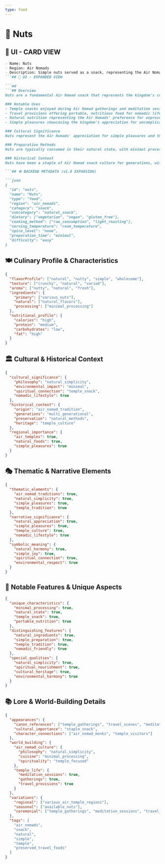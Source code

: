 ```yaml
---
type: food
---
```


# 🥜 Nuts

## 🎴 UI - CARD VIEW

```md
- Name: Nuts
- Region: Air Nomads
- Description: Simple nuts served as a snack, representing the Air Nomads' appreciation for natural, unprocessed foods.
```## 📖 UI - EXPANDED VIEW

```md
```## Overview
Nuts are a fundamental Air Nomad snack that represents the kingdom's commitment to simple, wholesome eating and their deep appreciation for natural, unprocessed foods. This basic snack features various types of nuts that are consumed in their natural state, creating a food that showcases the Air Nomads' characteristic minimal processing and their ability to let natural ingredients speak for themselves. The snack embodies the Air Nomads' philosophy of finding joy in simple pleasures and their tradition of creating foods that can sustain both body and spirit.

### Notable Uses
- Temple snacks enjoyed during Air Nomad gatherings and meditation sessions
- Travel provisions offering portable, nutritious food for nomadic life
- Natural nutrition representing the Air Nomads' preference for unprocessed foods
- Simple pleasures showcasing the kingdom's appreciation for uncomplicated joys

### Cultural Significance
Nuts represent the Air Nomads' appreciation for simple pleasures and their ability to find sustenance in natural, unprocessed foods. It embodies the kingdom's philosophy of letting natural ingredients speak for themselves and their tradition of creating foods that can bring comfort and happiness. The snack also reflects the Air Nomads' nomadic lifestyle and their ability to adapt to whatever resources are available locally.

### Preparation Methods
Nuts are typically consumed in their natural state, with minimal processing to preserve their natural flavors and nutritional value. The preparation emphasizes the Air Nomads' characteristic minimal intervention, letting the natural qualities of the nuts be the primary taste. The nuts are typically served raw or lightly roasted, allowing their natural flavors to be fully appreciated.

### Historical Context
Nuts have been a staple of Air Nomad snack culture for generations, with consumption patterns passed down through families and temple communities. The snack represents the Air Nomads' long tradition of appreciating natural, unprocessed foods and their ability to find joy in simple pleasures.

```## ⚙️ BACKEND METADATA (v1.0 EXPANSION)

```json
{
  "id": "nuts",
  "name": "Nuts",
  "type": "food",
  "region": "air_nomads",
  "category": "snack",
  "subcategory": "natural_snack",
  "dietary": ["vegetarian", "vegan", "gluten_free"],
  "cooking_method": ["raw_consumption", "light_roasting"],
  "serving_temperature": "room_temperature",
  "spice_level": "none",
  "preparation_time": "minimal",
  "difficulty": "easy"
}
```

## 🍽️ Culinary Profile & Characteristics

```json
{
  "flavorProfile": ["natural", "nutty", "simple", "wholesome"],
  "texture": ["crunchy", "natural", "varied"],
  "aroma": ["nutty", "natural", "fresh"],
  "ingredients": {
    "primary": ["various_nuts"],
    "natural": ["natural_flavors"],
    "processing": ["minimal_processing"]
  },
  "nutritional_profile": {
    "calories": "high",
    "protein": "medium",
    "carbohydrates": "low",
    "fat": "high"
  }
}
```

## 🏛️ Cultural & Historical Context

```json
{
  "cultural_significance": {
    "philosophy": "natural_simplicity",
    "environmental_impact": "minimal",
    "spiritual_connection": "temple_snack",
    "nomadic_lifestyle": true
  },
  "historical_context": {
    "origin": "air_nomad_tradition",
    "generations": "multi_generational",
    "preservation": "natural_methods",
    "heritage": "temple_culture"
  },
  "regional_importance": {
    "air_temples": true,
    "natural_foods": true,
    "simple_pleasures": true
  }
}
```

## 🎭 Thematic & Narrative Elements

```json
{
  "thematic_elements": {
    "air_nomad_traditions": true,
    "natural_simplicity": true,
    "simple_pleasures": true,
    "temple_tradition": true
  },
  "narrative_significance": {
    "natural_appreciation": true,
    "simple_pleasures": true,
    "temple_culture": true,
    "nomadic_lifestyle": true
  },
  "symbolic_meaning": {
    "natural_harmony": true,
    "simple_joy": true,
    "spiritual_connection": true,
    "environmental_respect": true
  }
}
```

## 🌟 Notable Features & Unique Aspects

```json
{
  "unique_characteristics": {
    "minimal_processing": true,
    "natural_state": true,
    "temple_snack": true,
    "portable_nutrition": true
  },
  "distinguishing_features": {
    "natural_ingredients": true,
    "simple_preparation": true,
    "temple_tradition": true,
    "nomadic_friendly": true
  },
  "special_qualities": {
    "natural_simplicity": true,
    "spiritual_nourishment": true,
    "cultural_heritage": true,
    "environmental_harmony": true
  }
}
```

## 📚 Lore & World-Building Details

```json
{
  "appearances": {
    "canon_references": ["temple_gatherings", "travel_scenes", "meditation_practices", "cultural_events"],
    "cultural_importance": "staple_snack",
    "character_connections": ["air_nomad_monks", "temple_visitors"]
  },
  "world_building": {
    "air_nomad_culture": {
      "philosophy": "natural_simplicity",
      "cuisine": "minimal_processing",
      "spirituality": "temple_focused"
    },
    "temple_life": {
      "meditation_sessions": true,
      "gatherings": true,
      "travel_provisions": true
    }
  },
  "variations": {
    "regional": ["various_air_temple_regions"],
    "seasonal": ["available_nuts"],
    "ceremonial": ["temple_gatherings", "meditation_sessions", "travel_provisions"]
  },
  "tags": [
    "air_nomads",
    "snack",
    "natural",
    "simple",
    "temple",
    "preserved_travel_foods"
  ]
}
```
